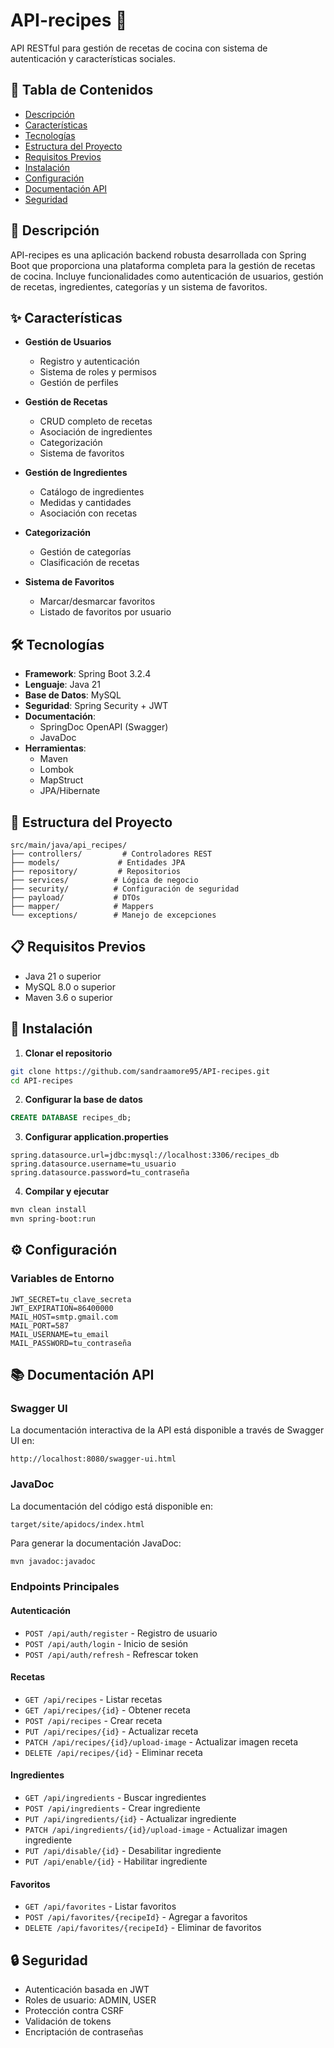 # API-recipes 🍳

API RESTful para gestión de recetas de cocina con sistema de autenticación y características sociales.

## 📑 Tabla de Contenidos
- [Descripción](#-descripción)
- [Características](#-características)
- [Tecnologías](#-tecnologías)
- [Estructura del Proyecto](#-estructura-del-proyecto)
- [Requisitos Previos](#-requisitos-previos)
- [Instalación](#-instalación)
- [Configuración](#-configuración)
- [Documentación API](#-documentación-api)
- [Seguridad](#-seguridad)


## 📝 Descripción
API-recipes es una aplicación backend robusta desarrollada con Spring Boot que proporciona una plataforma completa para la gestión de recetas de cocina. Incluye funcionalidades como autenticación de usuarios, gestión de recetas, ingredientes, categorías y un sistema de favoritos.

## ✨ Características
- **Gestión de Usuarios**
  - Registro y autenticación
  - Sistema de roles y permisos
  - Gestión de perfiles

- **Gestión de Recetas**
  - CRUD completo de recetas
  - Asociación de ingredientes
  - Categorización
  - Sistema de favoritos

- **Gestión de Ingredientes**
  - Catálogo de ingredientes
  - Medidas y cantidades
  - Asociación con recetas

- **Categorización**
  - Gestión de categorías
  - Clasificación de recetas

- **Sistema de Favoritos**
  - Marcar/desmarcar favoritos
  - Listado de favoritos por usuario

## 🛠️ Tecnologías
- **Framework**: Spring Boot 3.2.4
- **Lenguaje**: Java 21
- **Base de Datos**: MySQL
- **Seguridad**: Spring Security + JWT
- **Documentación**: 
  - SpringDoc OpenAPI (Swagger)
  - JavaDoc
- **Herramientas**:
  - Maven
  - Lombok
  - MapStruct
  - JPA/Hibernate

## 📂 Estructura del Proyecto
```
src/main/java/api_recipes/
├── controllers/         # Controladores REST
├── models/             # Entidades JPA
├── repository/         # Repositorios
├── services/          # Lógica de negocio
├── security/          # Configuración de seguridad
├── payload/           # DTOs
├── mapper/            # Mappers
└── exceptions/        # Manejo de excepciones
```

## 📋 Requisitos Previos
- Java 21 o superior
- MySQL 8.0 o superior
- Maven 3.6 o superior

## 🚀 Instalación

1. **Clonar el repositorio**
```bash
git clone https://github.com/sandraamore95/API-recipes.git
cd API-recipes
```

2. **Configurar la base de datos**
```sql
CREATE DATABASE recipes_db;
```

3. **Configurar application.properties**
```properties
spring.datasource.url=jdbc:mysql://localhost:3306/recipes_db
spring.datasource.username=tu_usuario
spring.datasource.password=tu_contraseña
```

4. **Compilar y ejecutar**
```bash
mvn clean install
mvn spring-boot:run
```

## ⚙️ Configuración
### Variables de Entorno
```properties
JWT_SECRET=tu_clave_secreta
JWT_EXPIRATION=86400000
MAIL_HOST=smtp.gmail.com
MAIL_PORT=587
MAIL_USERNAME=tu_email
MAIL_PASSWORD=tu_contraseña
```

## 📚 Documentación API

### Swagger UI
La documentación interactiva de la API está disponible a través de Swagger UI en:
```
http://localhost:8080/swagger-ui.html
```

### JavaDoc
La documentación del código está disponible en:
```
target/site/apidocs/index.html
```

Para generar la documentación JavaDoc:
```bash
mvn javadoc:javadoc
```

### Endpoints Principales

#### Autenticación
- `POST /api/auth/register` - Registro de usuario
- `POST /api/auth/login` - Inicio de sesión
- `POST /api/auth/refresh` - Refrescar token

#### Recetas
- `GET /api/recipes` - Listar recetas
- `GET /api/recipes/{id}` - Obtener receta
- `POST /api/recipes` - Crear receta
- `PUT /api/recipes/{id}` - Actualizar receta
- `PATCH /api/recipes/{id}/upload-image` - Actualizar imagen receta
- `DELETE /api/recipes/{id}` - Eliminar receta

#### Ingredientes
- `GET /api/ingredients` - Buscar ingredientes
- `POST /api/ingredients` - Crear ingrediente
- `PUT /api/ingredients/{id}` - Actualizar ingrediente
- `PATCH /api/ingredients/{id}/upload-image` - Actualizar imagen ingrediente
- `PUT /api/disable/{id}` - Desabilitar ingrediente
- `PUT /api/enable/{id}` - Habilitar ingrediente

#### Favoritos
- `GET /api/favorites` - Listar favoritos
- `POST /api/favorites/{recipeId}` - Agregar a favoritos
- `DELETE /api/favorites/{recipeId}` - Eliminar de favoritos

## 🔒 Seguridad
- Autenticación basada en JWT
- Roles de usuario: ADMIN, USER
- Protección contra CSRF
- Validación de tokens
- Encriptación de contraseñas




